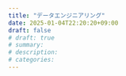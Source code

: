 ```yaml
---
title: "データエンジニアリング"
date: 2025-01-04T22:20:20+09:00
draft: false
# draft: true
# summary: 
# description: 
# categories: 
---
```

